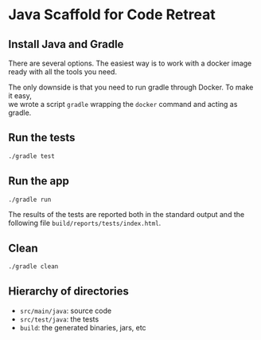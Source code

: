 # Java Scaffold for Code Retreat

## Install Java and Gradle

There are several options. The easiest way is to work with a docker image ready
with all the tools you need.

The only downside is that you need to run gradle through Docker. To make it easy, \
we wrote a script `gradle` wrapping the `docker` command and acting as gradle.

## Run the tests

```Bash
./gradle test
```

## Run the app

```Bash
./gradle run
```

The results of the tests are reported both in the standard output and the following file `build/reports/tests/index.html`.

## Clean

```Bash
./gradle clean
```

## Hierarchy of directories

* `src/main/java`: source code
* `src/test/java`: the tests
* `build`: the generated binaries, jars, etc
